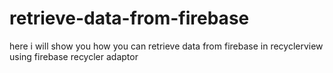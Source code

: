 # retrieve-data-from-firebase
here i will show you how you can retrieve data from firebase in recyclerview using firebase recycler adaptor

